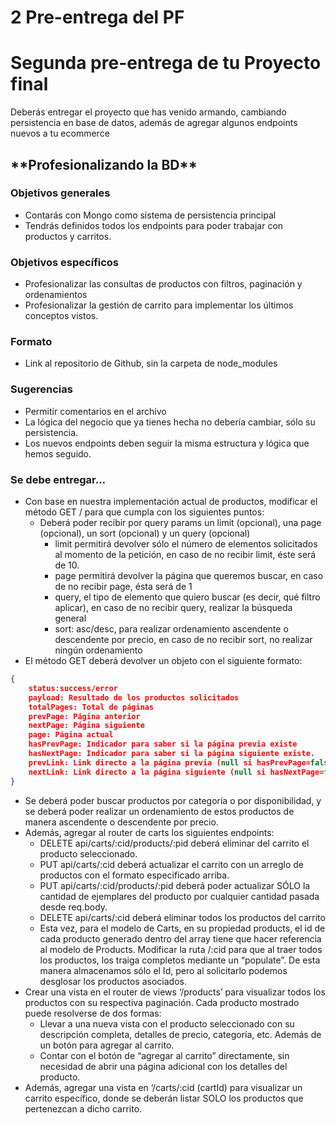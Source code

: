 # 2 Pre-entrega del PF

# **Segunda pre-entrega de tu Proyecto final**

Deberás entregar el proyecto que has venido armando, cambiando persistencia en base de datos, además de agregar algunos endpoints nuevos a tu ecommerce

## \***\*Profesionalizando la BD\*\***

### **Objetivos generales**

- Contarás con Mongo como sistema de persistencia principal
- Tendrás definidos todos los endpoints para poder trabajar con productos y carritos.

### **Objetivos específicos**

- Profesionalizar las consultas de productos con filtros, paginación y ordenamientos
- Profesionalizar la gestión de carrito para implementar los últimos conceptos vistos.

### Formato

- Link al repositorio de Github, sin la carpeta de node_modules

### **Sugerencias**

- Permitir comentarios en el archivo
- La lógica del negocio que ya tienes hecha no debería cambiar, sólo su persistencia.
- Los nuevos endpoints deben seguir la misma estructura y lógica que hemos seguido.

### Se debe entregar…

- Con base en nuestra implementación actual de productos, modificar el método GET / para que cumpla con los siguientes puntos:
  - Deberá poder recibir por query params un limit (opcional), una page (opcional), un sort (opcional) y un query (opcional)
    - limit permitirá devolver sólo el número de elementos solicitados al momento de la petición, en caso de no recibir limit, éste será de 10.
    - page permitirá devolver la página que queremos buscar, en caso de no recibir page, ésta será de 1
    - query, el tipo de elemento que quiero buscar (es decir, qué filtro aplicar), en caso de no recibir query, realizar la búsqueda general
    - sort: asc/desc, para realizar ordenamiento ascendente o descendente por precio, en caso de no recibir sort, no realizar ningún ordenamiento
- El método GET deberá devolver un objeto con el siguiente formato:

```json
{
	status:success/error
	payload: Resultado de los productos solicitados
	totalPages: Total de páginas
	prevPage: Página anterior
	nextPage: Página siguiente
	page: Página actual
	hasPrevPage: Indicador para saber si la página previa existe
	hasNextPage: Indicador para saber si la página siguiente existe.
	prevLink: Link directo a la página previa (null si hasPrevPage=false)
	nextLink: Link directo a la página siguiente (null si hasNextPage=false)
}
```

- Se deberá poder buscar productos por categoría o por disponibilidad, y se deberá poder realizar un ordenamiento de estos productos de manera ascendente o descendente por precio.
- Además, agregar al router de carts los siguientes endpoints:
  - DELETE api/carts/:cid/products/:pid deberá eliminar del carrito el producto seleccionado.
  - PUT api/carts/:cid deberá actualizar el carrito con un arreglo de productos con el formato especificado arriba. 
  - PUT api/carts/:cid/products/:pid deberá poder actualizar SÓLO la cantidad de ejemplares del producto por cualquier cantidad pasada desde req.body.
  - DELETE api/carts/:cid deberá eliminar todos los productos del carrito
  - Esta vez, para el modelo de Carts, en su propiedad products, el id de cada producto generado dentro del array tiene que hacer referencia al modelo de Products. Modificar la ruta /:cid para que al traer todos los productos, los traiga completos mediante un “populate”. De esta manera almacenamos sólo el Id, pero al solicitarlo podemos desglosar los productos asociados.
- Crear una vista en el router de views ‘/products’ para visualizar todos los productos con su respectiva paginación. Cada producto mostrado puede resolverse de dos formas:
  - Llevar a una nueva vista con el producto seleccionado con su descripción completa, detalles de precio, categoría, etc. Además de un botón para agregar al carrito.
  - Contar con el botón de “agregar al carrito” directamente, sin necesidad de abrir una página adicional con los detalles del producto.
- Además, agregar una vista en ‘/carts/:cid (cartId) para visualizar un carrito específico, donde se deberán listar SOLO los productos que pertenezcan a dicho carrito.
